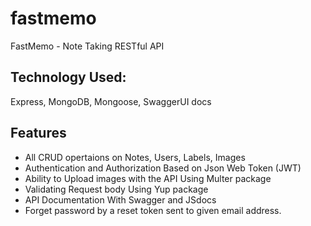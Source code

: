 # fastmemo
FastMemo - Note Taking RESTful API

## Technology Used: 
Express, MongoDB, Mongoose, SwaggerUI docs

## Features
- All CRUD opertaions on Notes, Users, Labels, Images
- Authentication and Authorization Based on Json Web Token (JWT)
- Ability to Upload images with the API Using Multer package
- Validating Request body Using Yup package
- API Documentation With Swagger and JSdocs
- Forget password by a reset token sent to given email address.

